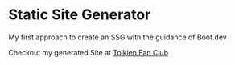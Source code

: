 # Static Site Generator 

My first approach to create an SSG with the guidance of Boot.dev 

Checkout my generated Site at [Tolkien Fan Club](https://moritzsll.github.io/SSG/)
